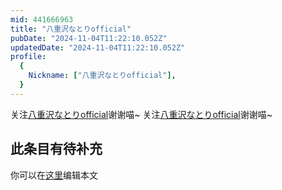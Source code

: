 ```yaml
---
mid: 441666963
title: "八重沢なとりofficial"
pubDate: "2024-11-04T11:22:10.052Z"
updatedDate: "2024-11-04T11:22:10.052Z"
profile:
  {
    Nickname: ["八重沢なとりofficial"],
  }
---
```


关注[八重沢なとりofficial](https://space.bilibili.com/441666963)谢谢喵~ 关注[八重沢なとりofficial](https://space.bilibili.com/441666963)谢谢喵~

## 此条目有待补充
你可以在[这里](https://github.com/Yuhanawa/VTuber.ICU/edit/master/src/content/v/八重沢なとりofficial/index.md)编辑本文
